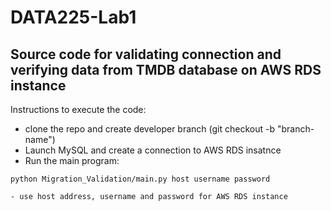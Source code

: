 # DATA225-Lab1

## Source code for validating connection and verifying data from TMDB database on AWS RDS instance

Instructions to execute the code:
- clone the repo and create developer branch (git checkout -b "branch-name")
- Launch MySQL and create a connection to AWS RDS insatnce
- Run the main program:
```
python Migration_Validation/main.py host username password
```
    - use host address, username and password for AWS RDS instance
